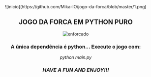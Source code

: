 
<center>
![inicio](https://github.com/Mika-IO/jogo-da-forca/blob/master/1.png)

## JOGO DA FORCA EM PYTHON PURO

![enforcado](https://github.com/Mika-IO/jogo-da-forca/blob/master/3.png)

### A única dependência é python... Execute o jogo com:

*python main.py*  



### ***HAVE A FUN AND ENJOY!!!***
<center/>
